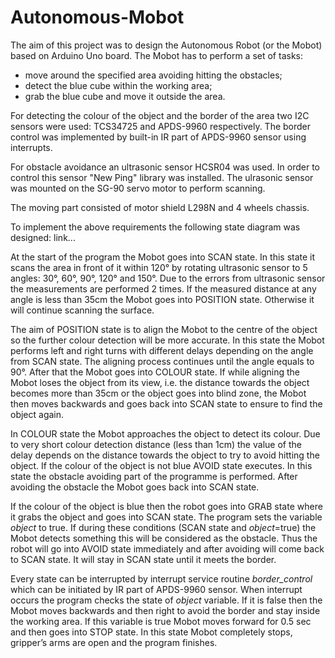 # Autonomous-Mobot
The aim of this project was to design the Autonomous Robot (or the Mobot) based on Arduino Uno board. The Mobot has to perform a set of tasks:
- move around the specified area avoiding hitting the obstacles;
- detect the blue cube within the working area;
- grab the blue cube and move it outside the area.

For detecting the colour of the object and the border of the area two I2C sensors were used: TCS34725 and APDS-9960 respectively. The border control was implemented by built-in IR part of APDS-9960 sensor using interrupts.

For obstacle avoidance an ultrasonic sensor HCSR04 was used. In order to control this sensor "New Ping" library was installed. The ulrasonic sensor was mounted on the SG-90 servo motor to perform scanning.

The moving part consisted of motor shield L298N and 4 wheels chassis.

To implement the above requirements the following state diagram was designed: link...

At the start of the program the Mobot goes into SCAN state. In this state it scans the area in front of it within 120° by rotating ultrasonic sensor to 5 angles: 30°, 60°, 90°, 120° and 150°. Due to the errors from ultrasonic sensor the measurements are performed 2 times. If the measured distance at any angle is less than 35cm the Mobot goes into POSITION state. Otherwise it will continue scanning the surface.

The aim of POSITION state is to align the Mobot to the centre of the object so the further colour detection will be more accurate. In this state the Mobot performs left and right turns with different delays depending on the angle from SCAN state. The aligning process continues until the angle equals to 90°. After that the Mobot goes into COLOUR state. If while aligning the Mobot loses the object from its view, i.e. the distance towards the object becomes more than 35cm or the object goes into blind zone, the Mobot then moves backwards and goes back into SCAN state to ensure to find the object again.

In COLOUR state the Mobot approaches the object to detect its colour. Due to very short colour detection distance (less than 1cm) the value of the delay depends on the distance towards the object to try to avoid hitting the object. If the colour of the object is not blue AVOID state executes. In this state the obstacle avoiding part of the programme is performed. After avoiding the obstacle the Mobot goes back into SCAN state.

If the colour of the object is blue then the robot goes into GRAB state where it grabs the object and goes into SCAN state. The program sets the variable *object* to true. If during these conditions (SCAN state and *object*=true) the Mobot detects something this will be considered as the obstacle. Thus the robot will go into AVOID state immediately and after avoiding will come back to SCAN state. It will stay in SCAN state until it meets the border.

Every state can be interrupted by interrupt service routine *border_control* which can be initiated by IR part of APDS-9960 sensor. When interrupt occurs the program checks the state of *object* variable. If it is false then the Mobot moves backwards and then right to avoid the border and stay inside the working area. If this variable is true Mobot moves forward for 0.5 sec and then goes into STOP state. In this state Mobot completely stops, gripper’s arms are open and the program finishes.
